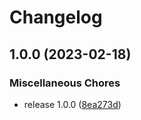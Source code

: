 # Changelog

## 1.0.0 (2023-02-18)


### Miscellaneous Chores

* release 1.0.0 ([8ea273d](https://github.com/geekcell/container-facade/commit/8ea273d53af3a19afd34dde4b44b3dcb390e728e))
